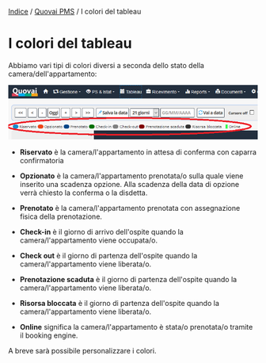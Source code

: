 [Indice](index.md) / [Quovai PMS](quovai-pms-it.md) / I colori del tableau

# I colori del tableau
  
Abbiamo vari tipi di colori diversi a seconda dello stato della camera/dell'appartamento:

![](images/i-colori-del-tableau-001.png)

 - **Riservato** è la camera/l'appartamento in attesa di conferma con caparra confirmatoria
 
 - **Opzionato** è la camera/l'appartamento prenotata/o sulla quale viene inserito una scadenza opzione. Alla scadenza della data di opzione verrà chiesto la conferma o la disdetta.
 
 - **Prenotato** è la camera/l'appartamento prenotata con assegnazione fisica della prenotazione. 
 
 - **Check-in** è il giorno di arrivo dell'ospite quando la camera/l'appartamento viene occupata/o. 
 
 - **Check out** è il giorno di partenza dell'ospite quando la camera/l'appartamento viene liberata/o.

 - **Prenotazione scaduta** è il giorno di partenza dell'ospite quando la camera/l'appartamento viene liberata/o.
 
 -  **Risorsa bloccata** è il giorno di partenza dell'ospite quando la camera/l'appartamento viene liberata/o.
 
 - **Online** significa la camera/l'appartamento è stata/o prenotata/o tramite il booking engine.
 
 A breve sarà possibile personalizzare i colori.
